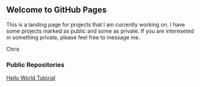 ## Welcome to GitHub Pages

This is a landing page for projects that I am currently working on.  I have some projects marked as public and some as private.  If you are intereseted in something private, please feel free to message me.

Chris

### Public Repositories

[Hello World Tutorial](github.com/snoozebsu/HelloWorld)

